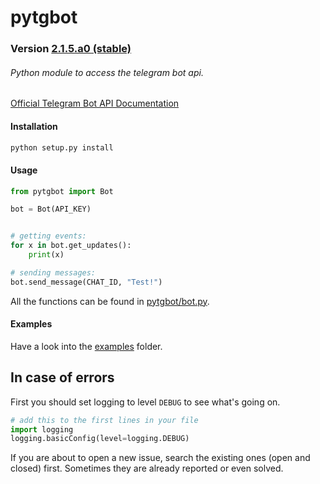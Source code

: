 # pytgbot
### Version [2.1.5.a0 (stable)](https://github.com/luckydonald/pytgbot/blob/master/CHANGELOG.md#changelog) 
###### Python module to access the telegram bot api.

[Official Telegram Bot API Documentation](https://core.telegram.org/bots)

#### Installation  ####
```sh
python setup.py install
```

#### Usage ####


```python
from pytgbot import Bot

bot = Bot(API_KEY)


# getting events:
for x in bot.get_updates():
	print(x)

# sending messages:
bot.send_message(CHAT_ID, "Test!")
```

All the functions can be found in [pytgbot/bot.py](https://github.com/luckydonald/pytgbot/blob/master/pytgbot/bot.py).

#### Examples ####
Have a look into the [examples](https://github.com/luckydonald/pytgbot/tree/master/examples) folder.

## In case of errors ##
First you should set logging to level `DEBUG` to see what's going on.
```python
# add this to the first lines in your file
import logging
logging.basicConfig(level=logging.DEBUG)
```
If you are about to open a new issue, search the existing ones (open and closed) first.
Sometimes they are already reported or even solved.
